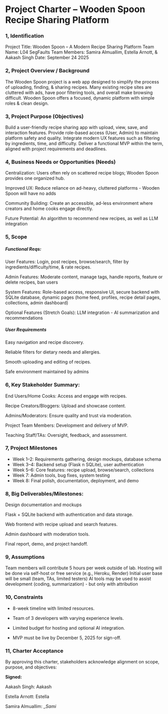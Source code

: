 # Project Charter – Wooden Spoon Recipe Sharing Platform


### 1, Identification

Project Title: Wooden Spoon – A Modern Recipe Sharing Platform 
Team Name: L04 SegFaults
Team Members: Samira Almuallim, Estella Arnott, & Aakash Singh
Date: September 24 2025


### 2, Project Overview / Background

The Wooden Spoon project is a web app designed to simplify the process of uploading, finding, & sharing recipes. Many existing recipe sites are cluttered with ads, have poor filtering tools, and overall make browsing difficult. Wooden Spoon offers a focused, dynamic platform with simple roles & clean design.

### 3, Project Purpose (Objectives)

Build a user-friendly recipe sharing app with upload, view, save, and interaction features.
Provide role-based access (User, Admin) to maintain platform safety and quality.
Integrate modern UX features such as filtering by ingredients, time, and difficulty.
Deliver a functional MVP within the term, aligned with project requirements and deadlines.


### 4, Business Needs or Opportunities (Needs)



Centralization: Users often rely on scattered recipe blogs; Wooden Spoon provides one organized hub.

Improved UX: Reduce reliance on ad-heavy, cluttered platforms - Wooden Spoon will have no adds

Community Building: Create an accessible, ad-less environment where creators and home cooks engage directly.

Future Potential: An algorithm to recommend new recipes, as well as LLM integration



### 5, Scope



##### Functional Reqs:

User Features: Login, post recipes, browse/search, filter by ingredients/difficulty/time, & rate recipes.

Admin Features: Moderate content, manage tags, handle reports, feature or delete recipes, ban users

System Features: Role-based access, responsive UI, secure backend with SQLite database, dynamic pages (home feed, profiles, recipe detail pages, collections, admin dashboard)

Optional Features (Stretch Goals): LLM integration - AI summarization and recommendations


##### User Requirements

Easy navigation and recipe discovery.

Reliable filters for dietary needs and allergies.

Smooth uploading and editing of recipes.

Safe environment maintained by admins





### 6, Key Stakeholder Summary:


End Users/Home Cooks: Access and engage with recipes.

Recipe Creators/Bloggers: Upload and showcase content.

Admins/Moderators: Ensure quality and trust via moderation.

Project Team Members: Development and delivery of MVP.

Teaching Staff/TAs: Oversight, feedback, and assessment.



### 7, Project Milestones

 - Week 1–2: Requirements gathering, design mockups, database schema
 - Week 3–4: Backend setup (Flask n SQLite), user authentication
 - Week 5–6: Core features: recipe upload, browse/search, collections
 - Week 7: Admin tools, bug fixes, system testing
 - Week 8: Final polish, documentation, deployment, and demo



### 8, Big Deliverables/Milestones:

Design documentation and mockups

Flask + SQLite backend with authentication and data storage.

Web frontend with recipe upload and search features.

Admin dashboard with moderation tools.

Final report, demo, and project handoff.




### 9, Assumptions

Team members will contribute 5 hours per week outside of lab.
Hosting will be done via self-host or free service (e.g., Heroku, Render)
Initial user base will be small (team, TAs, limited testers)
AI tools may be used to assist development (coding, summarization) - but only with attribution


### 10, Constraints

 - 8-week timeline with limited resources.

 - Team of 3 developers with varying experience levels.

 - Limited budget for hosting and optional AI integration.

 - MVP must be live by December 5, 2025 for sign-off.

### 11, Charter Acceptance

By approving this charter, stakeholders acknowledge alignment on scope, purpose, and objectives:

**Signed:**

Aakash Singh: Aakash

Estella Arnott: Estella

Samira Almuallim: *_Sami*
